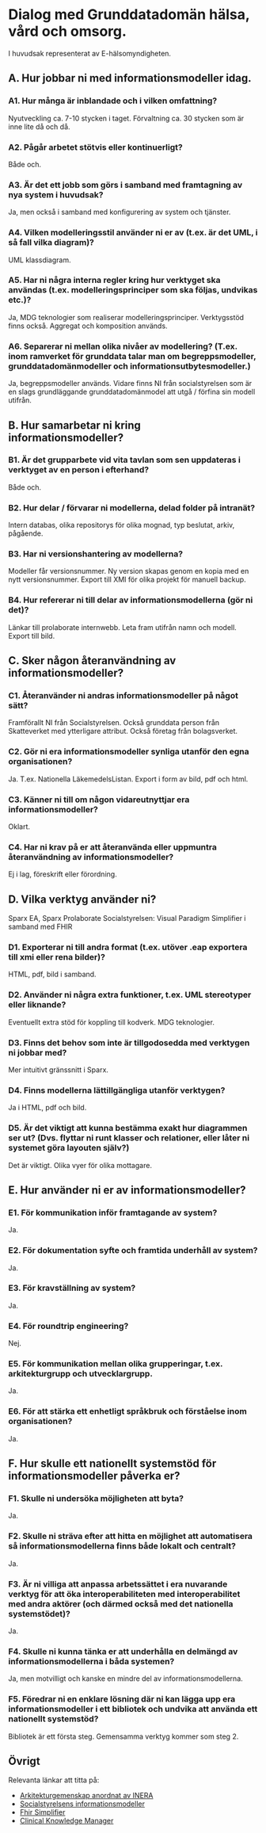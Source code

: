 # Dialog med Grunddatadomän hälsa, vård och omsorg.
I huvudsak representerat av E-hälsomyndigheten.

## A. Hur jobbar ni med informationsmodeller idag.

### A1. Hur många är inblandade och i vilken omfattning?
Nyutveckling ca. 7-10 stycken i taget.
Förvaltning ca. 30 stycken som är inne lite då och då.

### A2. Pågår arbetet stötvis eller kontinuerligt?
Både och.

### A3. Är det ett jobb som görs i samband med framtagning av nya system i huvudsak?
Ja, men också i samband med konfigurering av system och tjänster.

### A4. Vilken modelleringsstil använder ni er av (t.ex. är det UML, i så fall vilka diagram)?
UML klassdiagram.

### A5. Har ni några interna regler kring hur verktyget ska användas (t.ex. modelleringsprinciper som ska följas, undvikas etc.)?
Ja, MDG teknologier som realiserar modelleringsprinciper. Verktygsstöd finns också. Aggregat och komposition används.

### A6. Separerar ni mellan olika nivåer av modellering? (T.ex. inom ramverket för grunddata talar man om begreppsmodeller, grunddatadomänmodeller och informationsutbytesmodeller.)
Ja, begreppsmodeller används.
Vidare finns NI från socialstyrelsen som är en slags grundläggande grunddatadomänmodel att utgå / förfina sin modell utifrån.

## B. Hur samarbetar ni kring informationsmodeller?

### B1. Är det grupparbete vid vita tavlan som sen uppdateras i verktyget av en person i efterhand?
Både och.

### B2. Hur delar / förvarar ni modellerna, delad folder på intranät?
Intern databas, olika repositorys för olika mognad, typ beslutat, arkiv, pågående.

### B3. Har ni versionshantering av modellerna?
Modeller får versionsnummer. Ny version skapas genom en kopia med en nytt versionsnummer. Export till XMI för olika projekt för manuell backup.

### B4. Hur refererar ni till delar av informationsmodellerna (gör ni det)?
Länkar till prolaborate internwebb. Leta fram utifrån namn och modell. Export till bild.

## C. Sker någon återanvändning av informationsmodeller?

### C1. Återanvänder ni andras informationsmodeller på något sätt?
Framförallt NI från Socialstyrelsen. Också grunddata person från Skatteverket med ytterligare attribut. Också företag från bolagsverket.

### C2. Gör ni era informationsmodeller synliga utanför den egna organisationen?
Ja. T.ex. Nationella LäkemedelsListan. Export i form av bild, pdf och html.

### C3. Känner ni till om någon vidareutnyttjar era informationsmodeller?
Oklart.

### C4. Har ni krav på er att återanvända eller uppmuntra återanvändning av informationsmodeller?
Ej i lag, föreskrift eller förordning.

## D. Vilka verktyg använder ni?
Sparx EA, Sparx Prolaborate
Socialstyrelsen: Visual Paradigm
Simplifier i samband med FHIR

### D1. Exporterar ni till andra format (t.ex. utöver .eap exportera till xmi eller rena bilder)?
HTML, pdf, bild i samband.

### D2. Använder ni några extra funktioner, t.ex. UML stereotyper eller liknande?
Eventuellt extra stöd för koppling till kodverk.  MDG teknologier.

### D3. Finns det behov som inte är tillgodosedda med verktygen ni jobbar med?
Mer intuitivt gränssnitt i Sparx.

### D4. Finns modellerna lättillgängliga utanför verktygen?
Ja i HTML, pdf och bild.

### D5. Är det viktigt att kunna bestämma exakt hur diagrammen ser ut? (Dvs. flyttar ni runt klasser och relationer, eller låter ni systemet göra layouten själv?)
Det är viktigt. Olika vyer för olika mottagare.

## E. Hur använder ni er av informationsmodeller?

### E1. För kommunikation inför framtagande av system?
Ja.

### E2. För dokumentation syfte och framtida underhåll av system?
Ja.

### E3. För kravställning av system?
Ja.

### E4. För roundtrip engineering?
Nej.

### E5. För kommunikation mellan olika grupperingar, t.ex. arkitekturgrupp och utvecklargrupp.
Ja.

### E6. För att stärka ett enhetligt språkbruk och förståelse inom organisationen?
Ja.

## F. Hur skulle ett nationellt systemstöd för informationsmodeller påverka er?

### F1. Skulle ni undersöka möjligheten att byta?
Ja.

### F2. Skulle ni sträva efter att hitta en möjlighet att automatisera så informationsmodellerna finns både lokalt och centralt?
Ja.

### F3. Är ni villiga att anpassa arbetssättet i era nuvarande verktyg för att öka interoperabiliteten med interoperabilitet med andra aktörer (och därmed också med det nationella systemstödet)?
Ja.

### F4. Skulle ni kunna tänka er att underhålla en delmängd av informationsmodellerna i båda systemen?
Ja, men motvilligt och kanske en mindre del av informationsmodellerna.

### F5. Föredrar ni en enklare lösning där ni kan lägga upp era informationsmodeller i ett bibliotek och undvika att använda ett nationellt systemstöd?
Bibliotek är ett första steg. Gemensamma verktyg kommer som steg 2.


## Övrigt
Relevanta länkar att titta på:
* [Arkitekturgemenskap anordnat av INERA](https://inera.atlassian.net/wiki/spaces/AR/pages/529695302/Modelltyp+-+F+rm+gekarta)
* [Socialstyrelsens informationsmodeller](https://informationsstruktur.socialstyrelsen.se/default)
* [Fhir Simplifier](https://simplifier.net/packages/hl7.fhir.r4.core/4.0.1/files/79955)
* [Clinical Knowledge Manager](https://ckm.openehr.org/ckm/archetypes/1013.1.631)